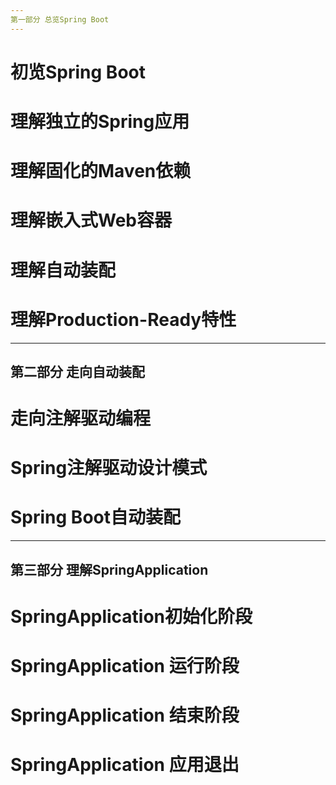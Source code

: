 ```yaml
---
第一部分 总览Spring Boot
---
```

# 初览Spring Boot

# 理解独立的Spring应用

# 理解固化的Maven依赖

# 理解嵌入式Web容器

# 理解自动装配

# 理解Production-Ready特性

---
第二部分 走向自动装配
---

# 走向注解驱动编程

# Spring注解驱动设计模式

# Spring Boot自动装配

---
第三部分 理解SpringApplication
---

# SpringApplication初始化阶段

# SpringApplication 运行阶段

# SpringApplication 结束阶段

# SpringApplication 应用退出